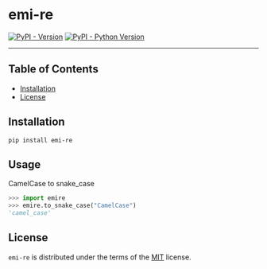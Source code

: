 # emi-re

[![PyPI - Version](https://img.shields.io/pypi/v/emi-re.svg)](https://pypi.org/project/emi-re)
[![PyPI - Python Version](https://img.shields.io/pypi/pyversions/emi-re.svg)](https://pypi.org/project/emi-re)

-----

## Table of Contents

- [Installation](#installation)
- [License](#license)

## Installation

```console
pip install emi-re
```

## Usage

CamelCase to snake_case

```python
>>> import emire
>>> emire.to_snake_case("CamelCase")
'camel_case'

```

## License

`emi-re` is distributed under the terms of the [MIT](https://spdx.org/licenses/MIT.html) license.
